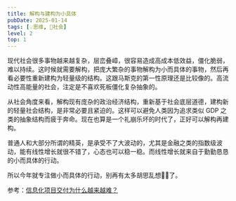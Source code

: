 ```yaml
---
title: 解构与建构为小具体
pubDate: 2025-01-14
tags: [💡思维, 👫社会]
level: 2
top: 1
---
```


现代社会很多事物越来越复杂，层峦叠嶂，很容易造成高成本低效益，僵化脆弱，难以持续。这时候就需要解构，把庞大繁杂的事物解构为小而具体的事物，然后再看必要性重新建构为轻量级的结构。这跟马斯克的第一性原理还是比较像的。高流动性高能量的社会，注定是不喜欢死板僵化复杂抽象的。

从社会角度来看，解构现有庞杂的政治经济结构，重新基于社会底层道德，建构新的轻量社会结构，是非常必要且紧迫的。这样可以避免人类因为追求类似 GDP 之类的抽象结构而疲于奔命。现在也算是一个礼崩乐坏的时代了，正好可以解构再建构。

普通人和大部分所谓的精英，是承受不了大波动的，尤其是金融之类的指数级波动，能有线性增长就很不错了，心态也可以稳一稳。而线性增长就来自于勤勤恳恳的小而具体的行动。

所以今年就专注做小而具体的行动，别再有太多胡思乱想😶‍🌫️了。

参考：[信息化项目交付为什么越来越难？](https://www.zhihu.com/question/7857010769/answer/73479488698)
